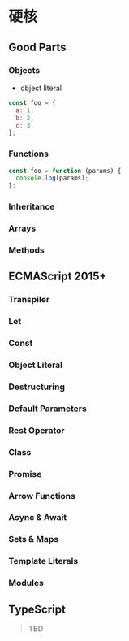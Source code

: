# 硬核

## Good Parts

### Objects

- object literal

```javascript
const foo = {
  a: 1,
  b: 2,
  c: 3,
};
```

### Functions

```javascript
const foo = function (params) {
  console.log(params);
};
```

### Inheritance

### Arrays

### Methods

## ECMAScript 2015+

### Transpiler

### Let

### Const

### Object Literal

### Destructuring

### Default Parameters

### Rest Operator

### Class

### Promise

### Arrow Functions

### Async & Await

### Sets & Maps

### Template Literals

### Modules

## TypeScript

> TBD

```

```
